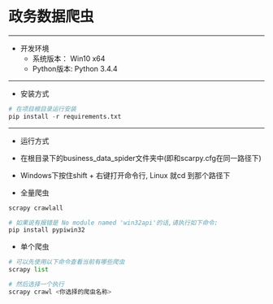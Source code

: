 # 政务数据爬虫

---

* 开发环境
    * 系统版本： Win10 x64
    * Python版本: Python 3.4.4

---

* 安装方式

```Python
# 在项目根目录运行安装
pip install -r requirements.txt
```

---

* 运行方式

* 在根目录下的business_data_spider文件夹中(即和scarpy.cfg在同一路径下)
* Windows下按住shift + 右键打开命令行, Linux 就cd 到那个路径下
* 全量爬虫

```Python
scrapy crawlall

# 如果说有报错是 No module named 'win32api'的话,请执行如下命令:
pip install pypiwin32

```

* 单个爬虫

```Python
# 可以先使用以下命令查看当前有哪些爬虫
scrapy list

# 然后选择一个执行
scrapy crawl <你选择的爬虫名称>

```